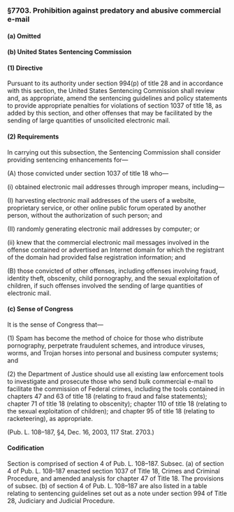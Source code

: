 ### §7703. Prohibition against predatory and abusive commercial e-mail ###

#### (a) Omitted ####

#### (b) United States Sentencing Commission ####

#### (1) Directive ####

Pursuant to its authority under section 994(p) of title 28 and in accordance with this section, the United States Sentencing Commission shall review and, as appropriate, amend the sentencing guidelines and policy statements to provide appropriate penalties for violations of section 1037 of title 18, as added by this section, and other offenses that may be facilitated by the sending of large quantities of unsolicited electronic mail.

#### (2) Requirements ####

In carrying out this subsection, the Sentencing Commission shall consider providing sentencing enhancements for—

(A) those convicted under section 1037 of title 18 who—

(i) obtained electronic mail addresses through improper means, including—

(I) harvesting electronic mail addresses of the users of a website, proprietary service, or other online public forum operated by another person, without the authorization of such person; and

(II) randomly generating electronic mail addresses by computer; or

(ii) knew that the commercial electronic mail messages involved in the offense contained or advertised an Internet domain for which the registrant of the domain had provided false registration information; and

(B) those convicted of other offenses, including offenses involving fraud, identity theft, obscenity, child pornography, and the sexual exploitation of children, if such offenses involved the sending of large quantities of electronic mail.

#### (c) Sense of Congress ####

It is the sense of Congress that—

(1) Spam has become the method of choice for those who distribute pornography, perpetrate fraudulent schemes, and introduce viruses, worms, and Trojan horses into personal and business computer systems; and

(2) the Department of Justice should use all existing law enforcement tools to investigate and prosecute those who send bulk commercial e-mail to facilitate the commission of Federal crimes, including the tools contained in chapters 47 and 63 of title 18 (relating to fraud and false statements); chapter 71 of title 18 (relating to obscenity); chapter 110 of title 18 (relating to the sexual exploitation of children); and chapter 95 of title 18 (relating to racketeering), as appropriate.

(Pub. L. 108–187, §4, Dec. 16, 2003, 117 Stat. 2703.)

#### Codification ####

Section is comprised of section 4 of Pub. L. 108–187. Subsec. (a) of section 4 of Pub. L. 108–187 enacted section 1037 of Title 18, Crimes and Criminal Procedure, and amended analysis for chapter 47 of Title 18. The provisions of subsec. (b) of section 4 of Pub. L. 108–187 are also listed in a table relating to sentencing guidelines set out as a note under section 994 of Title 28, Judiciary and Judicial Procedure.